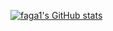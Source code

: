 [![faga1's GitHub stats](https://github-readme-stats.vercel.app/api?username=faga1)](https://github.com/anuraghazra/github-readme-stats)